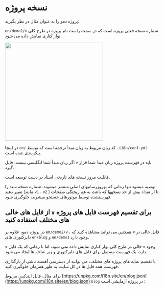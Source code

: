 # نسخه پروژه

پروژه دمو را به عنوان مثال در نظر بگیرید:

`en/demo2/v` شماره نسخه فعلی پروژه است که در سمت راست نام پروژه در طرح کلی نوار کناری نمایش داده می شود.

<img src="https://p.3ti.site/1721290486.avif" width="320px">

در اینجا `en/` کد زبان مربوط به زبان مبدأ ترجمه است که توسط `.i18n/conf.yml` پیکربندی شده است.

اگر زبان مبدأ شما انگلیسی نیست، فایل `v` باید در فهرست پروژه زبان مبدأ شما قرار گیرد.

قابلیت مرور نسخه های تاریخی اسناد در دست توسعه است.

توصیه میشود تنها زمانی که بهروزرسانیهای اصلی منتشر میشوند، شماره نسخه سند را تغییر دهید (مانند `v1` ، `v2` ) تا از تعداد بیش از حد نسخهها که باعث به هم ریختگی صفحات فهرستشده توسط موتورهای جستجو میشوند، جلوگیری شود.

## از فایل های خالی `v` برای تقسیم فهرست فایل های پروژه های مختلف استفاده کنید

در پروژه دمو، علاوه بر `en/demo2/v` ، همچنین می توانید مشاهده کنید که `v` فایل خالی در دایرکتوری های `en/blog` و `en/demo1` وجود دارد.

`v` خالی در طرح کلی نوار کناری نمایش داده نمی شود، اما تا زمانی که یک فایل `v` وجود دارد، یک فهرست مستقل برای فایل های دایرکتوری و زیر شاخه ها ایجاد می شود.

با تقسیم نمایه های پروژه های مختلف، می توانید از دسترسی آهسته ناشی از بارگذاری فهرست همه فایل ها در کل سایت به طور همزمان جلوگیری کنید.

برای مثال، فایل ایندکس مربوط [https://unpkg.com/i18n.site/en/blog.json](https://unpkg.com/i18n.site/en/blog.json) `blog` در پروژه آزمایشی است :